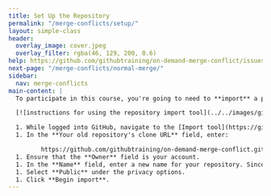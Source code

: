 ```yaml
---
title: Set Up the Repository
permalink: "/merge-conflicts/setup/"
layout: simple-class
header:
  overlay_image: cover.jpeg
  overlay_filter: rgba(46, 129, 200, 0.6)
help: https://github.com/githubtraining/on-demand-merge-conflict/issues/new?title=I%20need%20help&body=Describe%20what%20you%20need%20help%20with%20here.&labels=Help%20Wanted
next-page: "/merge-conflicts/normal-merge/"
sidebar:
  nav: merge-conflicts
main-content: |
  To participate in this course, you're going to need to **import** a project from the [GitHub Training organization](https://github.com/githubtraining). Importing a project will essentially copy the repository -- including all of the files, branches, and history to your account.

  [![instructions for using the repository import tool](../../images/gifs/merge-conflict/mc-import.gif)](../../images/gifs/merge-conflict/mc-import.gif)

  1. While logged into GitHub, navigate to the [Import tool](https://github.com/new/import).
  1. In the **Your old repository's clone URL** field, enter:

         https://github.com/githubtraining/on-demand-merge-conflict.git
  1. Ensure that the **Owner** field is your account.
  1. In the **Name** field, enter a new name for your repository. Since this course not only teaches you about merge conflicts but also provides a GitHub Pages powered resume template, maybe something like `resume` would work.
  1. Select **Public** under the privacy options.
  1. Click **Begin import**.
---
```


